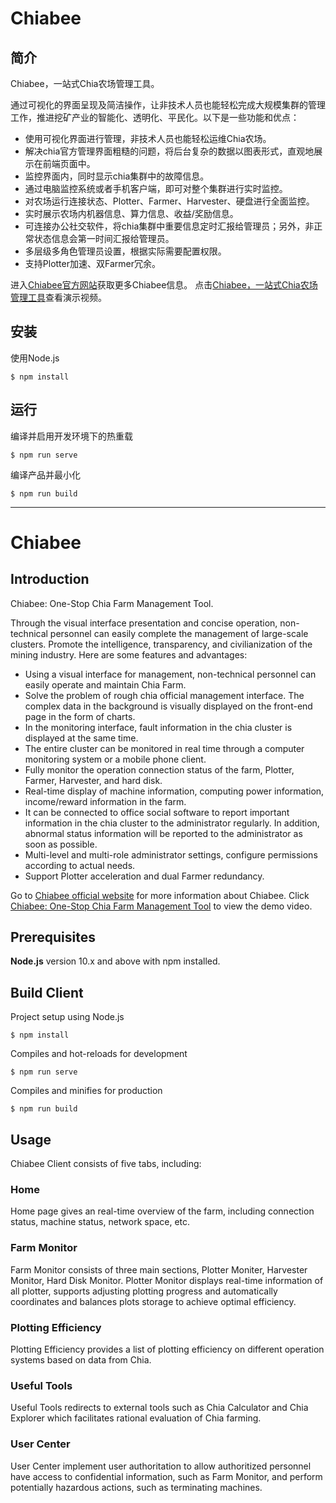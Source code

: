 # Chiabee

## 简介

Chiabee，一站式Chia农场管理工具。

通过可视化的界面呈现及简洁操作，让非技术人员也能轻松完成大规模集群的管理工作，推进挖矿产业的智能化、透明化、平民化。以下是一些功能和优点：

* 使用可视化界面进行管理，非技术人员也能轻松运维Chia农场。
* 解决chia官方管理界面粗糙的问题，将后台复杂的数据以图表形式，直观地展示在前端页面中。
* 监控界面内，同时显示chia集群中的故障信息。
* 通过电脑监控系统或者手机客户端，即可对整个集群进行实时监控。
* 对农场运行连接状态、Plotter、Farmer、Harvester、硬盘进行全面监控。
* 实时展示农场内机器信息、算力信息、收益/奖励信息。
* 可连接办公社交软件，将chia集群中重要信息定时汇报给管理员；另外，非正常状态信息会第一时间汇报给管理员。
* 多层级多角色管理员设置，根据实际需要配置权限。
* 支持Plotter加速、双Farmer冗余。

进入[Chiabee官方网站](https://www.chiabee.net/)获取更多Chiabee信息。
点击[Chiabee，一站式Chia农场管理工具](https://www.youtube.com/watch?v=saCTDXfI7Vc&t=12s)查看演示视频。

## 安装

使用Node.js
```
$ npm install
```

## 运行

编译并启用开发环境下的热重载
```
$ npm run serve
```

编译产品并最小化
```
$ npm run build
```

---

# Chiabee

## Introduction

Chiabee: One-Stop Chia Farm Management Tool.

Through the visual interface presentation and concise operation, non-technical personnel can easily complete the management of large-scale clusters. Promote the intelligence, transparency, and civilianization of the mining industry. Here are some features and advantages:

* Using a visual interface for management, non-technical personnel can easily operate and maintain Chia Farm.
* Solve the problem of rough chia official management interface. The complex data in the background is visually displayed on the front-end page in the form of charts.
* In the monitoring interface, fault information in the chia cluster is displayed at the same time.
* The entire cluster can be monitored in real time through a computer monitoring system or a mobile phone client.
* Fully monitor the operation connection status of the farm, Plotter, Farmer, Harvester, and hard disk.
* Real-time display of machine information, computing power information, income/reward information in the farm.
* It can be connected to office social software to report important information in the chia cluster to the administrator regularly. In addition, abnormal status information will be reported to the administrator as soon as possible.
* Multi-level and multi-role administrator settings, configure permissions according to actual needs.
* Support Plotter acceleration and dual Farmer redundancy.

Go to [Chiabee official website](https://www.chiabee.net/) for more information about Chiabee.
Click [Chiabee: One-Stop Chia Farm Management Tool](https://www.youtube.com/watch?v=xtDcrkQ6teM) to view the demo video.

## Prerequisites

**Node.js** version 10.x and above with npm installed.

## Build Client

Project setup using Node.js
```
$ npm install
```

Compiles and hot-reloads for development
```
$ npm run serve
```

Compiles and minifies for production
```
$ npm run build
```

## Usage

Chiabee Client consists of five tabs, including: 

### Home

Home page gives an real-time overview of the farm, including connection status, machine status, network space, etc.

### Farm Monitor

Farm Monitor consists of three main sections, Plotter Moniter, Harvester Monitor, Hard Disk Monitor. Plotter Monitor displays real-time information of all plotter, supports adjusting plotting progress and automatically coordinates and balances plots storage to achieve optimal efficiency.

### Plotting Efficiency

Plotting Efficiency provides a list of plotting efficiency on different operation systems based on data from Chia.

### Useful Tools

Useful Tools redirects to external tools such as Chia Calculator and Chia Explorer which facilitates rational evaluation of Chia farming. 

### User Center

User Center implement user authoritation to allow authoritized personnel have access to confidential information, such as Farm Monitor, and perform potentially hazardous actions, such as terminating machines.
